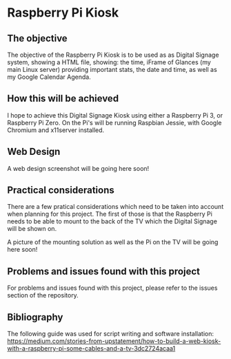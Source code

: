 # Raspberry Pi Kiosk
## The objective
The objective of the Raspberry Pi Kiosk is to be used as as Digital Signage system, showing a HTML file, showing: the time, iFrame of Glances (my main Linux server) providing important stats, the date and time, as well as my Google Calendar Agenda.

## How this will be achieved
I hope to achieve this Digital Signage Kiosk using either a Raspberry Pi 3, or Raspberry Pi Zero. On the Pi's will be running Raspbian Jessie, with Google Chromium and x11server installed.

## Web Design
A web design screenshot will be going here soon!

## Practical considerations
There are a few pratical considerations which need to be taken into account when planning for this project. The first of those is that the Raspberry Pi needs to be able to mount to the back of the TV which the Digital Signage will be shown on.

A picture of the mounting solution as well as the Pi on the TV will be going here soon!

## Problems and issues found with this project
For problems and issues found with this project, please refer to the issues section of the repository.

## Bibliography
The following guide was used for script writing and software installation:
https://medium.com/stories-from-upstatement/how-to-build-a-web-kiosk-with-a-raspberry-pi-some-cables-and-a-tv-3dc2724acaa1
